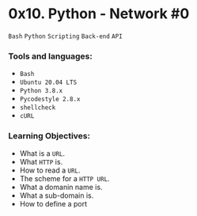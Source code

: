 # 0x10. Python - Network #0

`Bash` `Python` `Scripting` `Back-end` `API`

### Tools and languages:

 * `Bash`
 * `Ubuntu 20.04 LTS`
 * `Python 3.8.x`
 * `Pycodestyle 2.8.x`
 * `shellcheck`
 * `cURL`

 ### Learning Objectives:

  * What is a `URL`.
  * What `HTTP` is.
  * How to read a `URL`.
  * The scheme for a `HTTP URL`.
  * What a domanin name is.
  * What a sub-domain is.
  * How to define a port
